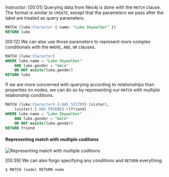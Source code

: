 Instructor: [00:01] Querying data from Neo4j is done with the `MATCH` clause. The format is similar to `CREATE`, except that the parameters we pass after the label are treated as query parameters.

```sql
MATCH (luke:Character { name: "Luke Skywalker" })
RETURN luke
```

[00:12] We can also use those parameters to represent more complex conditionals with the `WHERE`, `AND`, `OR` clauses.

```sql
MATCH (luke:Character)
WHERE luke.name = "Luke Skywalker"
    AND luke.gender = "male"
    OR NOT exists(luke.gender)
RETURN luke
```

If we are more concerned with querying according to relationships than properties on nodes, we can do so by representing our `MATCH` with multiple relationship conditions.

```sql
MATCH (luke:Character)-[:HAS_SISTER]-(sister),
    (sister)-[:HAS_FRIEND]->(friend)
WHERE luke.name = "Luke Skywalker"
    AND luke.gender = "male"
    OR NOT exists(luke.gender)
RETURN friend
```

#### Representing match with multiple coditions
![Representing match with multiple coditions](http://res.cloudinary.com/dg3gyk0gu/image/upload/v1543276288/transcript-images/egghead-read-nodes-and-relationships-in-neo4j-with-cypher-representing-match-with-multiple-conditions.png)

[00:39] We can also forgo specifying any conditions and `RETURN` everything.

```
$ MATCH (node) RETURN node
```
